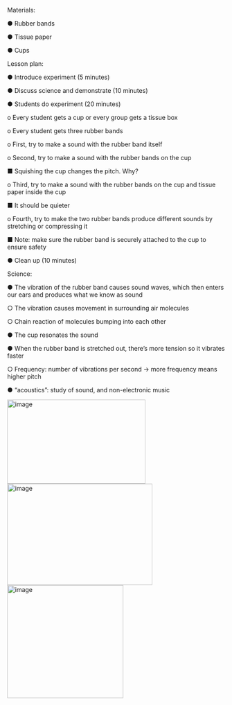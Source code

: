 Materials:

●	Rubber bands

●	Tissue paper

●	Cups

Lesson plan:

●	Introduce experiment (5 minutes)

●	Discuss science and demonstrate (10 minutes)

●	Students do experiment (20 minutes)

o	Every student gets a cup or every group gets a tissue box

o	Every student gets three rubber bands

o	First, try to make a sound with the rubber band itself

o	Second, try to make a sound with the rubber bands on the cup

■	Squishing the cup changes the pitch. Why?

o	Third, try to make a sound with the rubber bands on the cup and tissue paper inside the cup

■	It should be quieter

o	Fourth, try to make the two rubber bands produce different sounds by stretching or compressing it

■	Note: make sure the rubber band is securely attached to the cup to ensure safety

●	Clean up (10 minutes)

Science:

●	The vibration of the rubber band causes sound waves, which then enters our ears and produces what we know as sound

○	The vibration causes movement in surrounding air molecules

○	Chain reaction of molecules bumping into each other

●	The cup resonates the sound

●	When the rubber band is stretched out, there’s more tension so it vibrates faster

○	Frequency: number of vibrations per second → more frequency means higher pitch

●	“acoustics”: study of sound, and non-electronic music

<img width="319" height="194" alt="image" src="https://github.com/user-attachments/assets/20b11969-1820-441e-9fb8-cce53297252c" />
<img width="335" height="234" alt="image" src="https://github.com/user-attachments/assets/6cd77eeb-8c2c-4af3-bb36-1e97ce65f97e" />
<img width="268" height="261" alt="image" src="https://github.com/user-attachments/assets/9984f9ed-5229-4205-8b5d-12f4a51d9621" />



